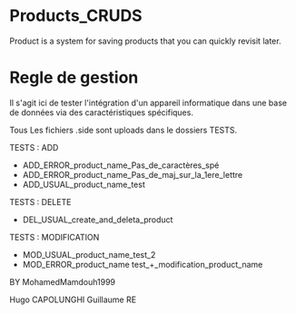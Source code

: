 # Products_CRUDS
Product is a system for saving products that you can quickly revisit later.

 # Regle de gestion #

Il s'agit ici de tester l'intégration d'un appareil informatique dans une base de données via des caractéristiques spécifiques.

Tous Les fichiers .side sont uploads dans le dossiers TESTS.

TESTS : ADD
- ADD_ERROR_product_name_Pas_de_caractères_spé
- ADD_ERROR_product_name_Pas_de_maj_sur_la_1ere_lettre
- ADD_USUAL_product_name_test

TESTS : DELETE
- DEL_USUAL_create_and_deleta_product


TESTS : MODIFICATION
- MOD_USUAL_product_name_test_2
- MOD_ERROR_product_name test_+_modification_product_name



BY MohamedMamdouh1999


Hugo CAPOLUNGHI 
Guillaume RE
